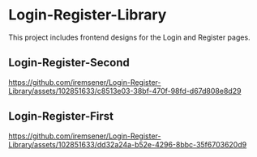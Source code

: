 # Login-Register-Library
This project includes frontend designs for the Login and Register pages.

 ## Login-Register-Second

 https://github.com/iremsener/Login-Register-Library/assets/102851633/c8513e03-38bf-470f-98fd-d67d808e8d29

 ## Login-Register-First
 
 https://github.com/iremsener/Login-Register-Library/assets/102851633/dd32a24a-b52e-4296-8bbc-35f6703620d9


